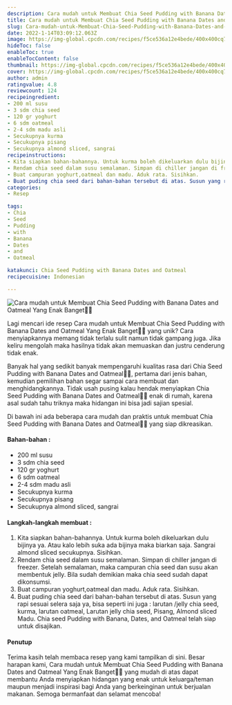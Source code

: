 ```yaml
---
description: Cara mudah untuk Membuat Chia Seed Pudding with Banana Dates and Oatmeal Yang Enak Banget"
title: Cara mudah untuk Membuat Chia Seed Pudding with Banana Dates and Oatmeal Yang Enak Banget
slug: Cara-mudah-untuk-Membuat-Chia-Seed-Pudding-with-Banana-Dates-and-Oatmeal-Yang-Enak-Banget
date: 2022-1-14T03:09:12.063Z
image: https://img-global.cpcdn.com/recipes/f5ce536a12e4bede/400x400cq70/photo.jpg
hideToc: false
enableToc: true
enableTocContent: false
thumbnail: https://img-global.cpcdn.com/recipes/f5ce536a12e4bede/400x400cq70/photo.jpg
cover: https://img-global.cpcdn.com/recipes/f5ce536a12e4bede/400x400cq70/photo.jpg
author: admin
ratingvalue: 4.8
reviewcount: 124
recipeingredient:
- 200 ml susu
- 3 sdm chia seed
- 120 gr yoghurt
- 6 sdm oatmeal
- 2-4 sdm madu asli
- Secukupnya kurma
- Secukupnya pisang
- Secukupnya almond sliced, sangrai
recipeinstructions:
- Kita siapkan bahan-bahannya. Untuk kurma boleh dikeluarkan dulu bijinya ya. Atau kalo lebih suka ada bijinya maka biarkan saja. Sangrai almond sliced secukupnya. Sisihkan.
- Rendam chia seed dalam susu semalaman. Simpan di chiller jangan di freezer. Setelah semalaman, maka campuran chia seed dan susu akan membentuk jelly. Bila sudah demikian maka chia seed sudah dapat dikonsumsi.
- Buat campuran yoghurt,oatmeal dan madu. Aduk rata. Sisihkan.
- Buat puding chia seed dari bahan-bahan tersebut di atas. Susun yang rapi sesuai selera saja ya, bisa seperti ini juga : larutan /jelly chia seed, kurma, larutan oatmeal, Larutan jelly chia seed, Pisang, Almond sliced Madu. Chia seed Pudding with Banana, Dates, and Oatmeal telah siap untuk disajikan.
categories:
- Resep

tags:
- Chia
- Seed
- Pudding
- with
- Banana
- Dates
- and
- Oatmeal

katakunci: Chia Seed Pudding with Banana Dates and Oatmeal
recipecuisine: Indonesian

---
```


![Cara mudah untuk Membuat Chia Seed Pudding with Banana Dates and Oatmeal Yang Enak Banget👩‍🍳](https://img-global.cpcdn.com/recipes/f5ce536a12e4bede/400x400cq70/photo.jpg)

Lagi mencari ide resep Cara mudah untuk Membuat Chia Seed Pudding with Banana Dates and Oatmeal Yang Enak Banget👩‍🍳 yang unik? Cara menyiapkannya memang tidak terlalu sulit namun tidak gampang juga. Jika keliru mengolah maka hasilnya tidak akan memuaskan dan justru cenderung tidak enak.

Banyak hal yang sedikit banyak mempengaruhi kualitas rasa dari Chia Seed Pudding with Banana Dates and Oatmeal👩‍🍳, pertama dari jenis bahan, kemudian pemilihan bahan segar sampai cara membuat dan menghidangkannya. Tidak usah pusing kalau hendak menyiapkan Chia Seed Pudding with Banana Dates and Oatmeal👩‍🍳 enak di rumah, karena asal sudah tahu triknya maka hidangan ini bisa jadi sajian spesial.

Di bawah ini ada beberapa cara mudah dan praktis untuk membuat Chia Seed Pudding with Banana Dates and Oatmeal👩‍🍳 yang siap dikreasikan.

<!--inarticleads1-->

#### Bahan-bahan :

- 200 ml susu
- 3 sdm chia seed
- 120 gr yoghurt
- 6 sdm oatmeal
- 2-4 sdm madu asli
- Secukupnya kurma
- Secukupnya pisang
- Secukupnya almond sliced, sangrai

<!--inarticleads2-->

#### Langkah-langkah membuat :

1. Kita siapkan bahan-bahannya. Untuk kurma boleh dikeluarkan dulu bijinya ya. Atau kalo lebih suka ada bijinya maka biarkan saja. Sangrai almond sliced secukupnya. Sisihkan.
1. Rendam chia seed dalam susu semalaman. Simpan di chiller jangan di freezer. Setelah semalaman, maka campuran chia seed dan susu akan membentuk jelly. Bila sudah demikian maka chia seed sudah dapat dikonsumsi.
1. Buat campuran yoghurt,oatmeal dan madu. Aduk rata. Sisihkan.
1. Buat puding chia seed dari bahan-bahan tersebut di atas. Susun yang rapi sesuai selera saja ya, bisa seperti ini juga : larutan /jelly chia seed, kurma, larutan oatmeal, Larutan jelly chia seed, Pisang, Almond sliced Madu. Chia seed Pudding with Banana, Dates, and Oatmeal telah siap untuk disajikan.

#### Penutup

Terima kasih telah membaca resep yang kami tampilkan di sini. Besar harapan kami, Cara mudah untuk Membuat Chia Seed Pudding with Banana Dates and Oatmeal Yang Enak Banget👩‍🍳 yang mudah di atas dapat membantu Anda menyiapkan hidangan yang enak untuk keluarga/teman maupun menjadi inspirasi bagi Anda yang berkeinginan untuk berjualan makanan. Semoga bermanfaat dan selamat mencoba!